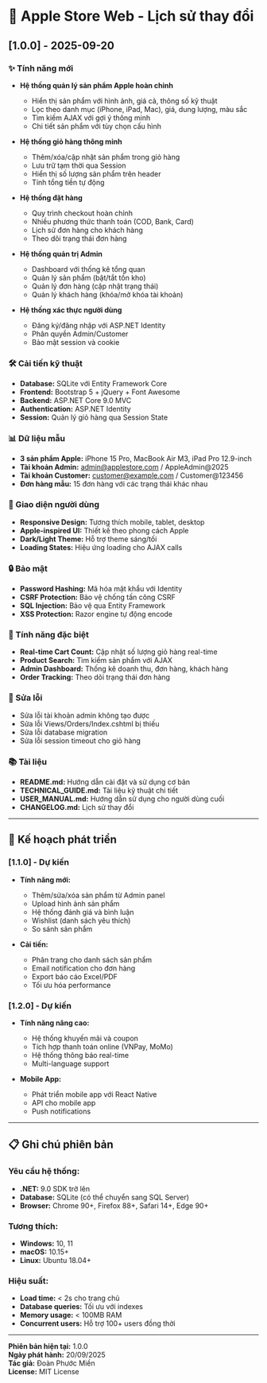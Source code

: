 # 📝 Apple Store Web - Lịch sử thay đổi

## [1.0.0] - 2025-09-20

### ✨ Tính năng mới
- **Hệ thống quản lý sản phẩm Apple hoàn chỉnh**
  - Hiển thị sản phẩm với hình ảnh, giá cả, thông số kỹ thuật
  - Lọc theo danh mục (iPhone, iPad, Mac), giá, dung lượng, màu sắc
  - Tìm kiếm AJAX với gợi ý thông minh
  - Chi tiết sản phẩm với tùy chọn cấu hình

- **Hệ thống giỏ hàng thông minh**
  - Thêm/xóa/cập nhật sản phẩm trong giỏ hàng
  - Lưu trữ tạm thời qua Session
  - Hiển thị số lượng sản phẩm trên header
  - Tính tổng tiền tự động

- **Hệ thống đặt hàng**
  - Quy trình checkout hoàn chỉnh
  - Nhiều phương thức thanh toán (COD, Bank, Card)
  - Lịch sử đơn hàng cho khách hàng
  - Theo dõi trạng thái đơn hàng

- **Hệ thống quản trị Admin**
  - Dashboard với thống kê tổng quan
  - Quản lý sản phẩm (bật/tắt tồn kho)
  - Quản lý đơn hàng (cập nhật trạng thái)
  - Quản lý khách hàng (khóa/mở khóa tài khoản)

- **Hệ thống xác thực người dùng**
  - Đăng ký/đăng nhập với ASP.NET Identity
  - Phân quyền Admin/Customer
  - Bảo mật session và cookie

### 🛠️ Cải tiến kỹ thuật
- **Database:** SQLite với Entity Framework Core
- **Frontend:** Bootstrap 5 + jQuery + Font Awesome
- **Backend:** ASP.NET Core 9.0 MVC
- **Authentication:** ASP.NET Identity
- **Session:** Quản lý giỏ hàng qua Session State

### 📊 Dữ liệu mẫu
- **3 sản phẩm Apple:** iPhone 15 Pro, MacBook Air M3, iPad Pro 12.9-inch
- **Tài khoản Admin:** admin@applestore.com / AppleAdmin@2025
- **Tài khoản Customer:** customer@example.com / Customer@123456
- **Đơn hàng mẫu:** 15 đơn hàng với các trạng thái khác nhau

### 🎨 Giao diện người dùng
- **Responsive Design:** Tương thích mobile, tablet, desktop
- **Apple-inspired UI:** Thiết kế theo phong cách Apple
- **Dark/Light Theme:** Hỗ trợ theme sáng/tối
- **Loading States:** Hiệu ứng loading cho AJAX calls

### 🔒 Bảo mật
- **Password Hashing:** Mã hóa mật khẩu với Identity
- **CSRF Protection:** Bảo vệ chống tấn công CSRF
- **SQL Injection:** Bảo vệ qua Entity Framework
- **XSS Protection:** Razor engine tự động encode

### 📱 Tính năng đặc biệt
- **Real-time Cart Count:** Cập nhật số lượng giỏ hàng real-time
- **Product Search:** Tìm kiếm sản phẩm với AJAX
- **Admin Dashboard:** Thống kê doanh thu, đơn hàng, khách hàng
- **Order Tracking:** Theo dõi trạng thái đơn hàng

### 🐛 Sửa lỗi
- Sửa lỗi tài khoản admin không tạo được
- Sửa lỗi Views/Orders/Index.cshtml bị thiếu
- Sửa lỗi database migration
- Sửa lỗi session timeout cho giỏ hàng

### 📚 Tài liệu
- **README.md:** Hướng dẫn cài đặt và sử dụng cơ bản
- **TECHNICAL_GUIDE.md:** Tài liệu kỹ thuật chi tiết
- **USER_MANUAL.md:** Hướng dẫn sử dụng cho người dùng cuối
- **CHANGELOG.md:** Lịch sử thay đổi

---

## 🔮 Kế hoạch phát triển

### [1.1.0] - Dự kiến
- **Tính năng mới:**
  - Thêm/sửa/xóa sản phẩm từ Admin panel
  - Upload hình ảnh sản phẩm
  - Hệ thống đánh giá và bình luận
  - Wishlist (danh sách yêu thích)
  - So sánh sản phẩm

- **Cải tiến:**
  - Phân trang cho danh sách sản phẩm
  - Email notification cho đơn hàng
  - Export báo cáo Excel/PDF
  - Tối ưu hóa performance

### [1.2.0] - Dự kiến
- **Tính năng nâng cao:**
  - Hệ thống khuyến mãi và coupon
  - Tích hợp thanh toán online (VNPay, MoMo)
  - Hệ thống thông báo real-time
  - Multi-language support

- **Mobile App:**
  - Phát triển mobile app với React Native
  - API cho mobile app
  - Push notifications

---

## 📋 Ghi chú phiên bản

### Yêu cầu hệ thống:
- **.NET:** 9.0 SDK trở lên
- **Database:** SQLite (có thể chuyển sang SQL Server)
- **Browser:** Chrome 90+, Firefox 88+, Safari 14+, Edge 90+

### Tương thích:
- **Windows:** 10, 11
- **macOS:** 10.15+
- **Linux:** Ubuntu 18.04+

### Hiệu suất:
- **Load time:** < 2s cho trang chủ
- **Database queries:** Tối ưu với indexes
- **Memory usage:** < 100MB RAM
- **Concurrent users:** Hỗ trợ 100+ users đồng thời

---

**Phiên bản hiện tại:** 1.0.0  
**Ngày phát hành:** 20/09/2025  
**Tác giả:** Đoàn Phước Miền  
**License:** MIT License